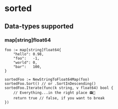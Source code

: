 # sorted
## Data-types supported
### map[string]float64
```
foo := map[string]float64{
	"hello": 0.98,
	"foo":   -1,
	"world": 0,
	"bar":   100,
}

sortedFoo := NewStringToFloat64Map(foo)
sortedFoo.Sort() // or .SortInDescending()
sortedFoo.Iterate(func(k string, v float64) bool {
	// Everything...in the right place 📻👱 ‍
    return true // false, if you want to break
})
```